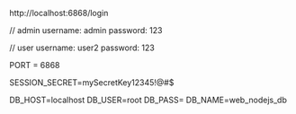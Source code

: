 http://localhost:6868/login

// admin
username: admin
password: 123

// user
username: user2
password: 123

PORT = 6868

SESSION_SECRET=mySecretKey12345!@#$

DB_HOST=localhost
DB_USER=root
DB_PASS=
DB_NAME=web_nodejs_db

